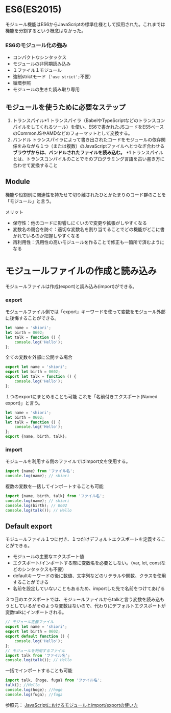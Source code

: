 # ES6(ES2015)
モジュール機能はES6からJavaScriptの標準仕様として採用された。これまでは機能を分割するという概念はなかった。
### ES6のモジュール化の強み
- コンパクトなシンタックス
- モジュールの非同期読み込み
- １ファイル１モジュール
- 強制strictモード（`'use strict';`不要）
- 循環参照
- モジュールの生きた読み取り専用
## モジュールを使うために必要なステップ
1. トランスパイル*1
トランスパイラ（BabelやTypeScriptなどのトランスコンパイルをしてくれるツール）を使い、ES6で書かれたJSコードをES5ベースのCommonJSやAMDなどのフォーマットとして変換する。
2. バンドル
トランスパイラによって書き出されたコードをモジュールの依存関係をみながら１つ（または複数）のJavaScriptファイルへとつなぎ合わせる
**ブラウザからは、バンドルされたファイルを読み込む。**
*1 トランスパイルとは、トランスコンパイルのことでそのプログラミング言語を古い書き方に合わせて変換すること

## Module
機能や役割別に関連性を持たせて切り離されたひとかたまりのコード群のことを「モジュール」と言う。

メリット
- 保守性：他のコードに影響しにくいので変更や拡張がしやすくなる
- 変数名の競合を防ぐ：適切な変数名を割り当てることでどの機能がどこに書かれているのか把握しやすくなる
- 再利用性：汎用性の高いモジュールを作ることで修正も一箇所で済むようになる

# モジュールファイルの作成と読み込み
モジュールファイルは作成(export)と読み込み(import)ができる。
### export
モジュールファイル側では「export」キーワードを使って変数をモジュール外部に後悔することができる。
```js
let name = 'shiori';
let birth = 0602;
let talk = function () {
    console.log('Hello');
};
```
全ての変数を外部に公開する場合
```js
export let name = 'shiori';
export let birth = 0602;
export let talk = function () {
    console.log('Hello');
};
```
１つのexportにまとめることも可能
これを「名前付きエクスポート(Named export)」と言う。
```js
let name = 'shiori';
let birth = 0602;
let talk = function () {
    console.log('Hello');
};
export {name, birth, talk};
```
### import
モジュールを利用する側のファイルではimport文を使用する。
```js
import {name} from 'ファイル名';
console.log(name); // shiori
```
複数の変数を一括してインポートすることも可能
```js
import {name, birth, talk} from 'ファイル名';
console.log(name); // shiori
console.log(birth); // 0602
console.log(talk()); // Hello
```

## Default export
モジュールファイル１つに付き、１つだけデフォルトエクスポートを定義することができる。
- モジュールの主要なエクスポート値
- エクスポート/インポートする際に変数名を必要としない。（var, let, constなどのシンタックスも不要）
- defaultキーワードの後に数値、文字列などのリテラルや関数、クラスを使用することができる
- 名前を設定していないこともあるため、importした先で名前をつけてあげる

３つ目のエクスポートでは、モジュールファイルからtalkと言う変数を読み込もうとしているがそのような変数はないので、代わりにデフォルトエクスポートが変数talkにインポートされる。
```js
// モジュール定義ファイル
export let name = 'shiori';
export let birth = 0602;
export default function () {
    console.log('Hello');
};
// モジュールを利用するファイル
import talk from 'ファイル名';
console.log(talk()); // Hello
```
一括でインポートすることも可能
```js
import talk, {hoge, fuga} from 'ファイル名';
talk(); //Hello
console.log(hoge); //hoge
console.log(fuga); //fuga
```

参照元：
[JavaScriptにおけるモジュールとimport/exportの使い方](https://analogic.jp/module-summary/)